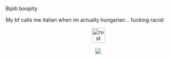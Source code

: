 Bipiti boopity

My bf calls me italian when im actually hungarian... fucking racist

<p align="center"> <a href="https://isocpp.org/" target="_blank"> <img src="https://upload.wikimedia.org/wikipedia/commons/thumb/1/18/ISO_C%2B%2B_Logo.svg/1200px-ISO_C%2B%2B_Logo.svg.png" alt="rust" width="35" height="40"/> </a> </p>

<div align="center">
<img src="https://komarev.com/ghpvc/?username=wtfRexx&&style=flat-square" align="center" />
</div>  
  
